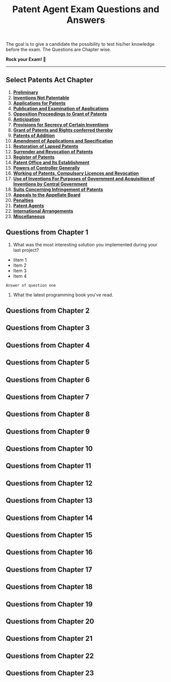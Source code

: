 <div align="center">
  <h1> Patent Agent Exam Questions and Answers</h1>
</div>
<br />

The goal is to give a candidate the possibility to test his/her knowledge before the exam.
The Questions are Chapter wise.

**Rock your Exam! :rocket:**
___


## Select Patents Act Chapter

1. **[Preliminary](#questions-from-chapter-1)**<br>
2. **[Inventions Not Patentable](#questions-from-chapter-2)**<br>
3. **[Applications for Patents](#questions-from-chapter-3)**<br>
4. **[Publication and Examination of Applications](#questions-from-chapter-4)**<br>
5. **[Opposition Proceedings to Grant of Patents](#questions-from-chapter-5)**<br>
6. **[Anticipation](#questions-from-chapter-6)**<br>
7. **[Provisions for Secrecy of Certain Inventions](#questions-from-chapter-7)**<br>
8. **[Grant of Patents and Rights conferred thereby](#questions-from-chapter-8)**<br>
9. **[Patents of Addition](#questions-from-chapter-9)**<br>
10. **[Amendment of Applications and Specification](#questions-from-chapter-10)**<br>
11. **[Restoration of Lapsed Patents](#questions-from-chapter-11)**<br>
12. **[Surrender and Revocation of Patents](#questions-from-chapter-12)**<br>
13. **[Register of Patents](#questions-from-chapter-13)**<br>
14. **[Patent Office and Its Establishment](#questions-from-chapter-14)**<br>
15. **[Powers of Controller Generally](#questions-from-chapter-15)**<br>
16. **[Working of Patents, Compulsory Licences and Revocation](#questions-from-chapter-16)**<br>
17. **[Use of Inventions For Purposes of Government and Acquisition of Inventions by Central Government](#questions-from-chapter-17)**<br>
18. **[Suits Concerning Infringement of Patents](#questions-from-chapter-18)**<br>
19. **[Appeals to the Appellate Board](#questions-from-chapter-19)**<br>
20. **[Penalties](#questions-from-chapter-20)**<br>
21. **[Patent Agents](#questions-from-chapter-21)**<br>
22. **[International Arrangements](#questions-from-chapter-22)**<br>
23. **[Miscellaneous](#questions-from-chapter-23)**<br>



## Questions from Chapter 1

1. What was the most interesting solution you implemented during your last project?
* Iitem 1
* Item 2
* Item 3
* Item 4
```
Answer of question one
```
1. What the latest programming book you've read.


## Questions from Chapter 2

## Questions from Chapter 3

## Questions from Chapter 4

## Questions from Chapter 5

## Questions from Chapter 6

## Questions from Chapter 7

## Questions from Chapter 8

## Questions from Chapter 9

## Questions from Chapter 10

## Questions from Chapter 11

## Questions from Chapter 12

## Questions from Chapter 13

## Questions from Chapter 14

## Questions from Chapter 15

## Questions from Chapter 16

## Questions from Chapter 17

## Questions from Chapter 18

## Questions from Chapter 19

## Questions from Chapter 20

## Questions from Chapter 21

## Questions from Chapter 22

## Questions from Chapter 23

